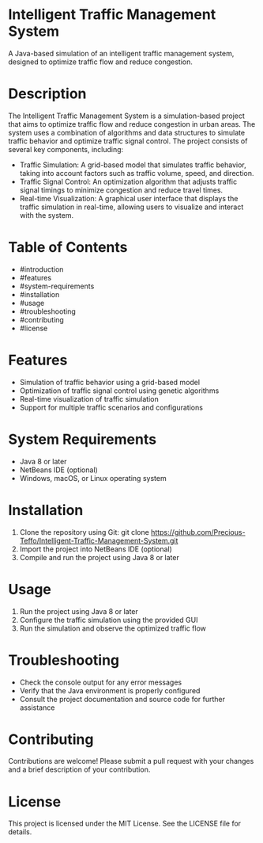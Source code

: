 # Intelligent Traffic Management System

A Java-based simulation of an intelligent traffic management system, designed to optimize traffic flow and reduce congestion.

# Description
The Intelligent Traffic Management System is a simulation-based project that aims to optimize traffic flow and reduce congestion in urban areas. The system uses a combination of algorithms and data structures to simulate traffic behavior and optimize traffic signal control. The project consists of several key components, including:

- Traffic Simulation: A grid-based model that simulates traffic behavior, taking into account factors such as traffic volume, speed, and direction.
- Traffic Signal Control: An optimization algorithm that adjusts traffic signal timings to minimize congestion and reduce travel times.
- Real-time Visualization: A graphical user interface that displays the traffic simulation in real-time, allowing users to visualize and interact with the system.

# Table of Contents
- #introduction
- #features
- #system-requirements
- #installation
- #usage
- #troubleshooting
- #contributing
- #license

# Features
- Simulation of traffic behavior using a grid-based model
- Optimization of traffic signal control using genetic algorithms
- Real-time visualization of traffic simulation
- Support for multiple traffic scenarios and configurations

# System Requirements
- Java 8 or later
- NetBeans IDE (optional)
- Windows, macOS, or Linux operating system

# Installation
1. Clone the repository using Git: git clone https://github.com/Precious-Teffo/Intelligent-Traffic-Management-System.git
2. Import the project into NetBeans IDE (optional)
3. Compile and run the project using Java 8 or later

# Usage
1. Run the project using Java 8 or later
2. Configure the traffic simulation using the provided GUI
3. Run the simulation and observe the optimized traffic flow

# Troubleshooting
- Check the console output for any error messages
- Verify that the Java environment is properly configured
- Consult the project documentation and source code for further assistance

# Contributing
Contributions are welcome! Please submit a pull request with your changes and a brief description of your contribution.

# License
This project is licensed under the MIT License. See the LICENSE file for details.
